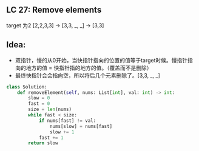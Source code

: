 
## LC 27: Remove elements

target 为2
[2,2,3,3] -> [3,3, _, _] -> [3,3]

## Idea: 
* 双指针，慢的从0开始，当快指针指向的位置的值等于target时候。慢指针指向的地方的值 = 快指针指的地方的值。（覆盖而不是删除）
* 最终快指针会会指向空，所以将后几个元素删除了。[3,3, _, _]

```py
class Solution:
    def removeElement(self, nums: List[int], val: int) -> int:
        slow = 0
        fast = 0
        size = len(nums)
        while fast < size:
            if nums[fast] != val:
                nums[slow] = nums[fast]
                slow += 1
            fast += 1
        return slow
```